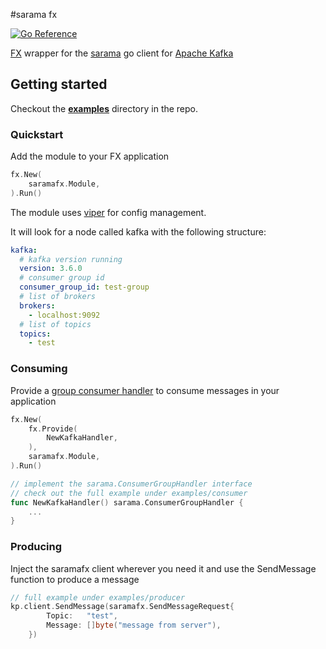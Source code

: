 #sarama fx

[![Go Reference](https://pkg.go.dev/badge/github.com/mklfarha/sarama-fx.svg)](https://pkg.go.dev/github.com/mklfarha/sarama-fx)

[FX](https://github.com/uber-go/fx) wrapper for the [sarama](https://github.com/IBM/sarama) go client for [Apache Kafka](https://kafka.apache.org/)

## Getting started

Checkout the **[examples](https://github.com/mklfarha/sarama-fx/tree/main/examples)** directory in the repo.

### Quickstart

Add the module to your FX application

```go
fx.New(		
    saramafx.Module,
).Run()
```

The module uses [viper](https://github.com/spf13/viper) for config management.

It will look for a node called kafka with the following structure:

```yaml
kafka:
  # kafka version running
  version: 3.6.0
  # consumer group id 
  consumer_group_id: test-group
  # list of brokers 
  brokers:
    - localhost:9092
  # list of topics    
  topics:
    - test
```

### Consuming

Provide a [group consumer handler](https://github.com/IBM/sarama/blob/82f0e48b0e2b6dfefc3088fe5e45195f6cc461d8/consumer_group.go#L1072) to consume messages in your application 

```go
fx.New(
    fx.Provide(
        NewKafkaHandler,
    ),
    saramafx.Module,
).Run()

// implement the sarama.ConsumerGroupHandler interface 
// check out the full example under examples/consumer
func NewKafkaHandler() sarama.ConsumerGroupHandler {
    ...
}
```

### Producing 

Inject the saramafx client wherever you need it and use the SendMessage function to produce a message 

```go
// full example under examples/producer
kp.client.SendMessage(saramafx.SendMessageRequest{
		Topic:   "test",
		Message: []byte("message from server"),
	})
```